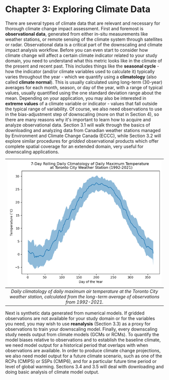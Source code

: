 # Chapter 3: Exploring Climate Data

There are several types of climate data that are relevant and necessary for thorough climate change impact assessment. First and foremost is **observational data**, generated from either in-situ measurements like weather stations, or remote sensing of the climate system through satellites or radar. Observational data is a critical part of the downscaling and climate impact analysis workflow. Before you can even start to consider how climate change will affect a certain climate indicator related to your study domain, you need to understand what this metric looks like in the climate of the present and recent past. This includes things like the **seasonal cycle** - how the indicator (and/or climate variables used to calculate it) typically varies throughout the year -  which we quantify using a **climatology** (also called **climate normal**). This is usually calculated using long-term (30-year) averages for each month, season, or day of the year, with a range of typical values, usually quantified using the one standard deviation range about the mean. Depending on your application, you may also be interested in **extreme values** of a climate variable or indicator - values that fall outside the typical range of variability. Of course, we also need observations to use in the bias-adjustment step of downscaling (more on that in Section 4), so there are many reasons why it's important to learn how to acquire and analyze observational data. Section 3.1 will walk through the basics of downloading and analyzing data from Canadian weather stations managed by Environment and Climate Change Canada (ECCC), while Section 3.2 will explore similar procedures for *gridded* observational products which offer complete spatial coverage for an extended domain, very useful for downscaling applications.

|![](./figures/toronto_station_tmax_climatology.png)|
|:--:|
|*Daily climatology of daily maximum air temperature at the Toronto City weather station, calculated from the long-term average of observations from 1992-2021.*|


Next is synthetic data generated from numerical models. If gridded observations are not available for your study domain or for the variables you need, you may wish to use **reanalysis** (Section 3.3) as a proxy for observations to train your downscaling model. Finally, every downscaling study needs output from climate models (GCMs or RCMs). To quantify the model biases relative to observations and to establish the baseline climate, we need model output for a historical period that overlaps with when observations are available. In order to produce climate change projections, we also need model output for a future climate scenario, such as one of the RCPs (CMIP5) or SSPs (CMIP6), and for a particular future time period or level of global warming. Sections 3.4 and 3.5 will deal with downloading and doing basic analysis of climate model output.